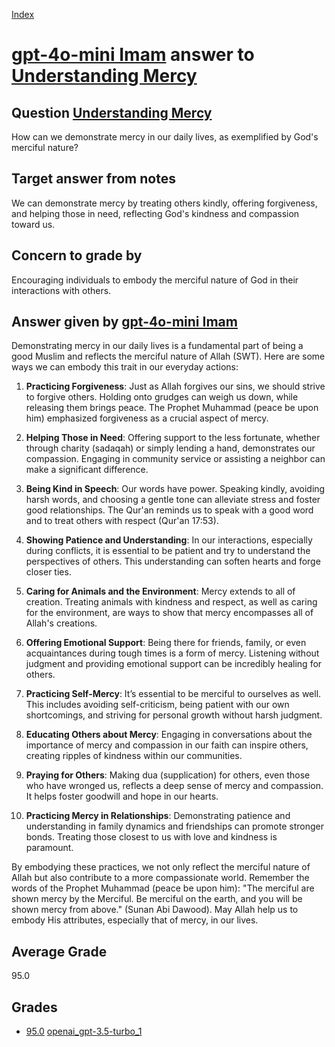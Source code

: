 
[Index](../../../index.md)
# [gpt-4o-mini Imam](../../answering_models/gpt-4o-mini_Imam.md) answer to [Understanding Mercy](../../questions/Understanding_Mercy.md)

## Question [Understanding Mercy](../../questions/Understanding_Mercy.md)
How can we demonstrate mercy in our daily lives, as exemplified by God's merciful nature?

## Target answer from notes
We can demonstrate mercy by treating others kindly, offering forgiveness, and helping those in need, reflecting God's kindness and compassion toward us.

## Concern to grade by
Encouraging individuals to embody the merciful nature of God in their interactions with others.

## Answer given by [gpt-4o-mini Imam](../../answering_models/gpt-4o-mini_Imam.md)
Demonstrating mercy in our daily lives is a fundamental part of being a good Muslim and reflects the merciful nature of Allah (SWT). Here are some ways we can embody this trait in our everyday actions:

1. **Practicing Forgiveness**: Just as Allah forgives our sins, we should strive to forgive others. Holding onto grudges can weigh us down, while releasing them brings peace. The Prophet Muhammad (peace be upon him) emphasized forgiveness as a crucial aspect of mercy.

2. **Helping Those in Need**: Offering support to the less fortunate, whether through charity (sadaqah) or simply lending a hand, demonstrates our compassion. Engaging in community service or assisting a neighbor can make a significant difference.

3. **Being Kind in Speech**: Our words have power. Speaking kindly, avoiding harsh words, and choosing a gentle tone can alleviate stress and foster good relationships. The Qur'an reminds us to speak with a good word and to treat others with respect (Qur'an 17:53).

4. **Showing Patience and Understanding**: In our interactions, especially during conflicts, it is essential to be patient and try to understand the perspectives of others. This understanding can soften hearts and forge closer ties.

5. **Caring for Animals and the Environment**: Mercy extends to all of creation. Treating animals with kindness and respect, as well as caring for the environment, are ways to show that mercy encompasses all of Allah's creations.

6. **Offering Emotional Support**: Being there for friends, family, or even acquaintances during tough times is a form of mercy. Listening without judgment and providing emotional support can be incredibly healing for others.

7. **Practicing Self-Mercy**: It’s essential to be merciful to ourselves as well. This includes avoiding self-criticism, being patient with our own shortcomings, and striving for personal growth without harsh judgment.

8. **Educating Others about Mercy**: Engaging in conversations about the importance of mercy and compassion in our faith can inspire others, creating ripples of kindness within our communities.

9. **Praying for Others**: Making dua (supplication) for others, even those who have wronged us, reflects a deep sense of mercy and compassion. It helps foster goodwill and hope in our hearts.

10. **Practicing Mercy in Relationships**: Demonstrating patience and understanding in family dynamics and friendships can promote stronger bonds. Treating those closest to us with love and kindness is paramount.

By embodying these practices, we not only reflect the merciful nature of Allah but also contribute to a more compassionate world. Remember the words of the Prophet Muhammad (peace be upon him): "The merciful are shown mercy by the Merciful. Be merciful on the earth, and you will be shown mercy from above." (Sunan Abi Dawood). May Allah help us to embody His attributes, especially that of mercy, in our lives.

## Average Grade
95.0

## Grades
 * [95.0](./Understanding_Mercy_grades/openai_gpt-3.5-turbo_1.md) [openai_gpt-3.5-turbo_1](../../grading_models/openai_gpt-3.5-turbo_1.md)
